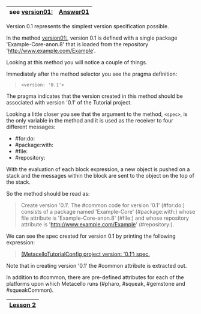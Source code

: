 |see [version01:](Version01.md)|[Answer01](Answer01.md)|
|:-----------------------------|:----------------------|

Version 0.1 represents the simplest version specification possible.

In the method [version01:](Version01.md), version 0.1 is defined with a single package 'Example-Core-anon.8' that is loaded from the repository 'http://www.example.com/Example'.

Looking at this method you will notice a couple of things.

Immediately after the method selector you see the pragma definition:

> `<version: '0.1'>`

The pragma indicates that the version created in this method should be associated with version '0.1' of the Tutorial project.

Looking a little closer you see that the argument to the method, `<spec>`, is the only variable in the method and it is used as the receiver to four different messages:

  * #for:do:
  * #package:with:
  * #file:
  * #repository:

With the evaluation of each block expression, a new object is pushed on a stack and the messages within the block are sent to the object on the top of the stack.

So the method should be read as:

> Create version '0.1'. The #common code for version '0.1' (#for:do:) consists of a package named 'Example-Core' (#package:with:) whose file attribute is 'Example-Core-anon.8' (#file:) and whose repository attribute is 'http://www.example.com/Example' (#repository:).

We can see the spec created for version 0.1 by printing the following expression:

> [(MetacelloTutorialConfig project version: '0.1') spec.](Answer01.md)

Note that in creating version '0.1' the #common attribute is extracted out.

In addition to #common, there are pre-defined attributes for each of the platforms upon which Metacello runs (#pharo, #squeak, #gemstone and #squeakCommon).

|[Lesson 2](Lesson02.md)|
|:----------------------|